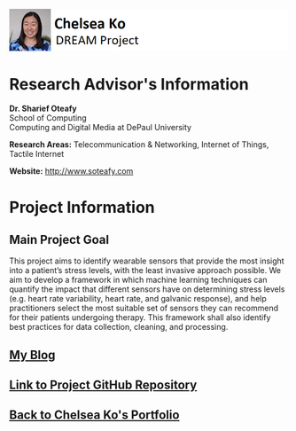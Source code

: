 ![Profile Picture](/images/dream.png)

# Research Advisor's Information  

**Dr. Sharief Oteafy**  
School of Computing  
Computing and Digital Media at DePaul University

**Research Areas:** Telecommunication & Networking, Internet of Things, Tactile Internet  

**Website:** http://www.soteafy.com  

# Project Information  

## Main Project Goal  

This project aims to identify wearable sensors that provide the most insight into a patient’s stress levels, with the least invasive approach possible. We aim to develop a framework in which machine learning techniques can quantify the impact that different sensors have on determining stress levels (e.g. heart rate variability, heart rate, and galvanic response), and help practitioners select the most suitable set of sensors they can recommend for their patients undergoing therapy. This framework shall also identify best practices for data collection, cleaning, and processing.

<!--## [My Final Report](files/finalreport.pdf)-->
## [My Blog](blog.html)

## [Link to Project GitHub Repository](https://github.com/chelseako/DREAMProject)

## [Back to Chelsea Ko's Portfolio](https://chelseako.github.io/Portfolio/)
